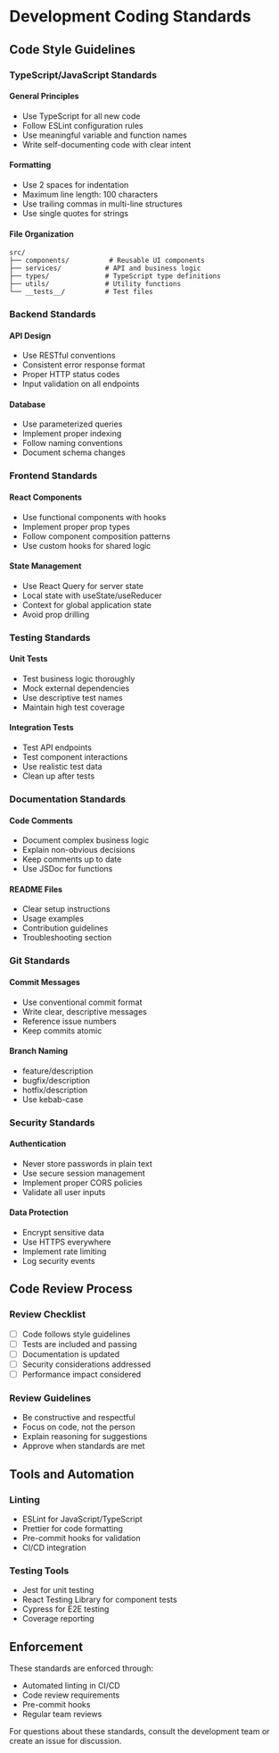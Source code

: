 # Development Coding Standards

## Code Style Guidelines

### TypeScript/JavaScript Standards

#### General Principles
- Use TypeScript for all new code
- Follow ESLint configuration rules
- Use meaningful variable and function names
- Write self-documenting code with clear intent

#### Formatting
- Use 2 spaces for indentation
- Maximum line length: 100 characters
- Use trailing commas in multi-line structures
- Use single quotes for strings

#### File Organization
```
src/
├── components/          # Reusable UI components
├── services/           # API and business logic
├── types/              # TypeScript type definitions
├── utils/              # Utility functions
└── __tests__/          # Test files
```

### Backend Standards

#### API Design
- Use RESTful conventions
- Consistent error response format
- Proper HTTP status codes
- Input validation on all endpoints

#### Database
- Use parameterized queries
- Implement proper indexing
- Follow naming conventions
- Document schema changes

### Frontend Standards

#### React Components
- Use functional components with hooks
- Implement proper prop types
- Follow component composition patterns
- Use custom hooks for shared logic

#### State Management
- Use React Query for server state
- Local state with useState/useReducer
- Context for global application state
- Avoid prop drilling

### Testing Standards

#### Unit Tests
- Test business logic thoroughly
- Mock external dependencies
- Use descriptive test names
- Maintain high test coverage

#### Integration Tests
- Test API endpoints
- Test component interactions
- Use realistic test data
- Clean up after tests

### Documentation Standards

#### Code Comments
- Document complex business logic
- Explain non-obvious decisions
- Keep comments up to date
- Use JSDoc for functions

#### README Files
- Clear setup instructions
- Usage examples
- Contribution guidelines
- Troubleshooting section

### Git Standards

#### Commit Messages
- Use conventional commit format
- Write clear, descriptive messages
- Reference issue numbers
- Keep commits atomic

#### Branch Naming
- feature/description
- bugfix/description
- hotfix/description
- Use kebab-case

### Security Standards

#### Authentication
- Never store passwords in plain text
- Use secure session management
- Implement proper CORS policies
- Validate all user inputs

#### Data Protection
- Encrypt sensitive data
- Use HTTPS everywhere
- Implement rate limiting
- Log security events

## Code Review Process

### Review Checklist
- [ ] Code follows style guidelines
- [ ] Tests are included and passing
- [ ] Documentation is updated
- [ ] Security considerations addressed
- [ ] Performance impact considered

### Review Guidelines
- Be constructive and respectful
- Focus on code, not the person
- Explain reasoning for suggestions
- Approve when standards are met

## Tools and Automation

### Linting
- ESLint for JavaScript/TypeScript
- Prettier for code formatting
- Pre-commit hooks for validation
- CI/CD integration

### Testing Tools
- Jest for unit testing
- React Testing Library for component tests
- Cypress for E2E testing
- Coverage reporting

## Enforcement

These standards are enforced through:
- Automated linting in CI/CD
- Code review requirements
- Pre-commit hooks
- Regular team reviews

For questions about these standards, consult the development team or create an issue for discussion.
